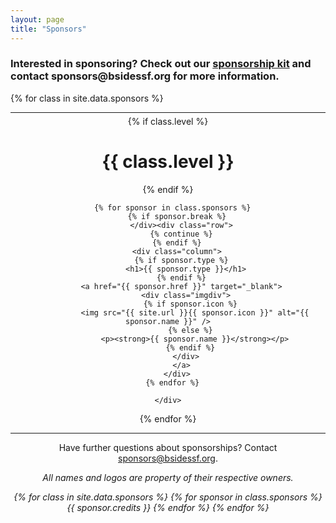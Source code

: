 ```yaml
---
layout: page
title: "Sponsors"
---
```


<h3>Interested in sponsoring? Check out our
  <a href="https://drive.google.com/open?id=1zMVrKmm6V03jnl2CohJGoETcMV_0t5uR">sponsorship kit</a>
  and contact sponsors@bsidessf.org for more information.</h3>

{% for class in site.data.sponsors %}

  <hr style="margin-bottom: 5px">
  <div style="text-align: center;" class="sponsors {{ class.class }}">
    {% if class.level %}
      <h1>{{ class.level }}</h1>
    {% endif %}
    <div class="row">

      {% for sponsor in class.sponsors %}
        {% if sponsor.break %}
          </div><div class="row">
          {% continue %}
        {% endif %}
        <div class="column">
          {% if sponsor.type %}
            <h1>{{ sponsor.type }}</h1>
          {% endif %}
          <a href="{{ sponsor.href }}" target="_blank">
            <div class="imgdiv">
              {% if sponsor.icon %}
                <img src="{{ site.url }}{{ sponsor.icon }}" alt="{{ sponsor.name }}" />
              {% else %}
                <p><strong>{{ sponsor.name }}</strong></p>
              {% endif %}
            </div>
          </a>
        </div>
      {% endfor %}

    </div>

  </div>
{% endfor %}

<hr style="margin-bottom: 5px">

<center>
  <p>
    Have further questions about sponsorships? Contact <a href="mailto:sponsors@bsidessf.org">sponsors@bsidessf.org</a>.
  </p>
  <p>
    <em>All names and logos are property of their respective owners.</em>
  </p>
  <p>
    <em>
      {% for class in site.data.sponsors %}
        {% for sponsor in class.sponsors %}
          {{ sponsor.credits }}
        {% endfor %}
      {% endfor %}
    </em>
  </p>
</center>
